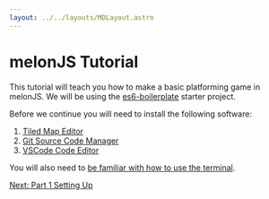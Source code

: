 ```yaml
---
layout: ../../layouts/MDLayout.astro
---
```

# melonJS Tutorial
This tutorial will teach you how to make a basic platforming game in melonJS. We will be using the [es6-boilerplate](https://github.com/melonjs/es6-boilerplate) starter project.

Before we continue you will need to install the following software:
1. [Tiled Map Editor](http://www.mapeditor.org/) 
2. [Git Source Code Manager](https://git-scm.com/downloads)
3. [VSCode Code Editor](https://code.visualstudio.com/)

You will also need to [be familiar with how to use the terminal](https://towardsdatascience.com/a-quick-guide-to-using-command-line-terminal-96815b97b955).

[Next: Part 1 Setting Up](/tutorial/part-1-setting-up)